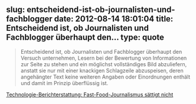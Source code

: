 slug: entscheidend-ist-ob-journalisten-und-fachblogger
date: 2012-08-14 18:01:04
title: Entscheidend ist, ob Journalisten und Fachblogger überhaupt den...
type: quote
---

> Entscheidend ist, ob Journalisten und Fachblogger überhaupt den Versuch unternehmen, Lesern bei der Bewertung von Informationen zur Seite zu stehen und ein möglichst vollständiges Bild abzuliefern, anstatt sie nur mit einer knackigen Schlagzeile abzuspeisen, deren angehängter Text keine weiteren Angaben oder Einordnungen enthält und damit im Prinzip überflüssig ist.

[Technologie-Berichterstattung: Fast-Food-Journalismus sättigt nicht](http://netzwertig.com/2012/08/14/technologie-berichterstattung-fast-food-journalismus-saettigt-nicht/)
